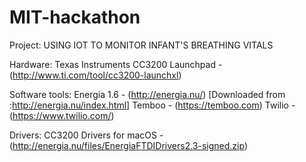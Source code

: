 # MIT-hackathon

Project:
USING IOT TO MONITOR INFANT'S BREATHING VITALS

Hardware:
Texas Instruments CC3200 Launchpad - (http://www.ti.com/tool/cc3200-launchxl)

Software tools:
Energia 1.6 - (http://energia.nu/) [Downloaded from :http://energia.nu/index.html]
Temboo - (https://temboo.com)
Twilio - (https://www.twilio.com/)

Drivers:
CC3200 Drivers for macOS - (http://energia.nu/files/EnergiaFTDIDrivers2.3-signed.zip)
